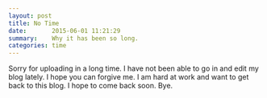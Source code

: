 ```yaml
---
layout: post
title: No Time
date:       2015-06-01 11:21:29
summary:    Why it has been so long.
categories: time
---
```


Sorry for uploading in a long time. I have not been able to go in and edit my blog lately. I hope you can forgive me. I am hard at work and want to get back to this blog. I hope to come back soon. Bye.
